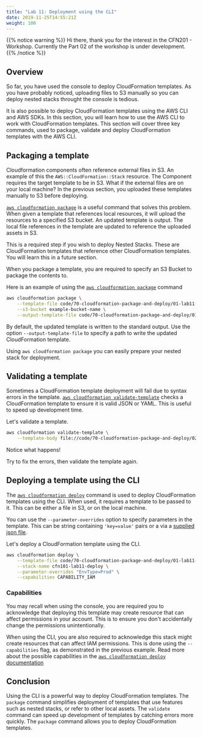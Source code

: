 ```yaml
---
title: "Lab 11: Deployment using the CLI"
date: 2019-11-25T14:55:21Z
weight: 100
---
```


{{% notice warning %}} 
Hi there, thank you for the interest in the CFN201 - Workshop. Currently the Part 02 of the workshop is under development.
{{% /notice %}}

## Overview

So far, you have used the console to deploy CloudFormation templates. 
As you have probably noticed, uploading files to S3 manually so you can deploy nested stacks throught the console is tedious.

It is also possible to deploy CloudFormation templates using the AWS CLI and AWS SDKs. In this section, you will learn how to use the AWS CLI to work with CloudFormation templates.
This section will cover three key commands, used to package, validate and deploy CloudFormation templates with the AWS CLI.

## Packaging a template

Cloudformation components often reference external files in S3. An example of this the `AWS::CloudFormation::Stack` resource. The Component requires the target template to be in S3. What if the external files are on your local machine? In the previous section, you uploaded these templates manually to S3 before deploying.

[`aws cloudformation package`](https://docs.aws.amazon.com/cli/latest/reference/cloudformation/package.html) is a useful command that solves this problem. When given a template that references local resources, it will upload the resources to a specified S3 bucket. An updated template is output. The local file references in the template are updated to reference the uploaded assets in S3.

This is a required step if you wish to deploy Nested Stacks. These are CloudFormation templates that reference other CloudFormation templates. You will learn this in a future section.

When you package a template, you are required to specify an S3 Bucket to package the contents to.

Here is an example of using the [`aws cloudformation package`](https://docs.aws.amazon.com/cli/latest/reference/cloudformation/package.html) command

```bash
aws cloudformation package \
    --template-file code/70-cloudformation-package-and-deploy/01-lab11-deploy.yaml \
    --s3-bucket example-bucket-name \
    --output-template-file code/70-cloudformation-package-and-deploy/01-lab11-deploy-packaged.yaml
```

By default, the updated template is written to the standard output. Use the option `--output-template-file` to specify a path to write the updated CloudFormation template.

Using `aws cloudformation package` you can easily prepare your nested stack for deployment.

## Validating a template

Sometimes a CloudFormation template deployment will fail due to syntax errors in the template.
[`aws cloudformation validate-template`](https://docs.aws.amazon.com/cli/latest/reference/cloudformation/validate-template.html) checks a CloudFormation template to ensure it is valid JSON or YAML. This is useful to speed up development time. 

Let's validate a template.

```bash
aws cloudformation validate-template \
    --template-body file://code/70-cloudformation-package-and-deploy/02-lab11-bad-template.yaml
```

Notice what happens!  

Try to fix the errors, then validate the template again.

## Deploying a template using the CLI

The [`aws cloudformation deploy`](https://docs.aws.amazon.com/cli/latest/reference/cloudformation/deploy/index.html) command is used to deploy CloudFormation templates using the CLI.
When used, it requires a template to be passed to it. This can be either a file in S3, or on the local machine.

You can use the `--parameter-overrides` option to specify parameters in the template. This can be  string containing `'key=value'` pairs or a via a [supplied json file](https://docs.aws.amazon.com/cli/latest/userguide/cli-usage-parameters.html#cli-usage-parameters-json).

Let's deploy a CloudFormation template using the CLI.

```bash
aws cloudformation deploy \
    --template-file code/70-cloudformation-package-and-deploy/01-lab11-deploy.yaml \
    --stack-name cfn101-lab11-deploy \
    --parameter-overrides "EnvType=Prod" \
    --capabilities CAPABILITY_IAM
```

### Capabilities

You may recall when using the console, you are required you to acknowledge that deploying this template may create  resource that can affect permissions in your account. This is to ensure you don't accidentally change the permissions unintentionally.

When using the CLI, you are also required to acknowledge this stack might create resources that can affect IAM permissions. This is done using the `--capabilities` flag, as demonstrated in the previous example. Read more about the possible capabilities in the [`aws cloudformation deploy` documentation](https://docs.aws.amazon.com/cli/latest/reference/cloudformation/deploy/index.html)


## Conclusion

Using the CLI is a powerful way to deploy CloudFormation templates. The `package` command simplifies deployment of templates that use features such as nested stacks, or refer to other local assets. The `validate` command can speed up development of templates by catching errors more quickly. The `package` command allows you to deploy CloudFormation templates.


